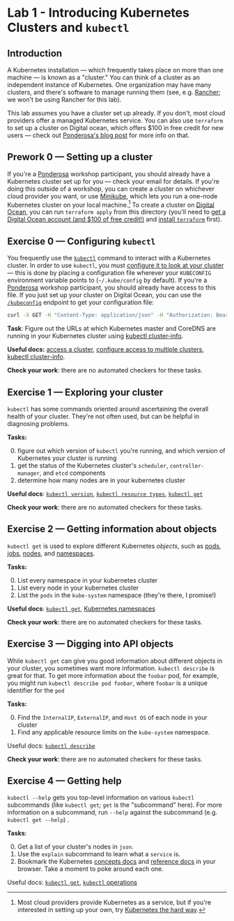 # Lab 1 - Introducing Kubernetes Clusters and `kubectl`

## Introduction

A Kubernetes installation — which frequently takes place on more than one machine — is known as a "cluster." You can think of a cluster as an independent instance of Kubernetes. One organization may have many clusters, and there's software to manage running them (see, e.g. [Rancher](https://rancher.com/); we won't be using Rancher for this lab).

This lab assumes you have a cluster set up already. If you don't, most cloud providers offer a managed Kubernetes service. You can also use `terraform` to set up a cluster on Digital ocean, which offers $100 in free credit for new users — check out [Ponderosa's blog post]() for more info on that.

## Prework 0 — Setting up a cluster

If you're a [Ponderosa](https://ponderosa.io) workshop participant, you should already have a Kubernetes cluster set up for you — check your email for details. If you're doing this outside of a workshop, you can create a cluster on whichever cloud provider you want, or use [Minikube](https://kubernetes.io/docs/setup/minikube/), which lets you run a one-node Kubernetes cluster on your local machine.[^0]  To create a cluster on [Digital Ocean](https://www.digitalocean.com/), you can run `terraform apply` from this directory (you'll need to [get a Digital Ocean account (and $100 of free credit!)](https://try.digitalocean.com/performance/) and [install `terraform`](https://learn.hashicorp.com/terraform/getting-started/install.html) first).

## Exercise 0 — Configuring `kubectl`

You frequently use the [`kubectl`](https://kubernetes.io/docs/reference/kubectl/overview/) command to interact with a Kubernetes cluster. In order to use `kubectl`, you must [configure it to look at your cluster](https://kubernetes.io/docs/tasks/access-application-cluster/configure-access-multiple-clusters/) — this is done by placing a configuration file wherever your `KUBECONFIG` environment variable points to (`~/.kube/config` by default). If you're a [Ponderosa](https://ponderosa.io) workshop participant, you should already have access to this file. If you just set up your cluster on Digital Ocean, you can use the [`/kubeconfig`](https://developers.digitalocean.com/documentation/v2/#retrieve-the-kubeconfig-for-a-kubernetes-cluster) endpoint to get your configuration file:

```bash
curl -X GET -H "Content-Type: application/json" -H "Authorization: Bearer mycooldigitaloceantoken" "https://api.digitalocean.com/v2/kubernetes/clusters/mycoolclusterid/kubeconfig" > ~/.kube/config)
```

**Task**: Figure out the URLs at which Kubernetes master and CoreDNS are running in your Kubernetes cluster using [kubectl cluster-info](https://kubernetes.io/docs/reference/generated/kubectl/kubectl-commands#cluster-info). 

**Useful docs:** [access a cluster](https://kubernetes.io/docs/tasks/access-application-cluster/access-cluster/), [configure access to multiple clusters](https://kubernetes.io/docs/tasks/access-application-cluster/configure-access-multiple-clusters/), [kubectl cluster-info](https://kubernetes.io/docs/reference/generated/kubectl/kubectl-commands#cluster-info).

**Check your work**: there are no automated checkers for these tasks.

## Exercise 1 — Exploring your cluster

`kubectl` has some commands oriented around ascertaining the overall health of your cluster. They're not often used, but can be helpful in diagnosing problems.

**Tasks:** 

0. figure out which version of `kubectl` you're running, and which version of Kubernetes your cluster is running
1. get the status of the Kubernetes cluster's `scheduler`, `controller-manager`, and `etcd` components
2. determine how many nodes are in your kubernetes cluster

**Useful docs**: [`kubectl version`](https://kubernetes.io/docs/reference/generated/kubectl/kubectl-commands#version), [`kubectl resource types`](https://kubernetes.io/docs/reference/kubectl/overview/#resource-types), [`kubectl get`](https://kubernetes.io/docs/reference/generated/kubectl/kubectl-commands#get)

**Check your work**: there are no automated checkers for these tasks.

## Exercise 2 — Getting information about objects

`kubectl get` is used to explore different Kubernetes *objects*, such as [pods](https://kubernetes.io/docs/concepts/workloads/pods/pod/), [jobs](https://kubernetes.io/docs/concepts/workloads/controllers/jobs-run-to-completion/), [nodes](https://kubernetes.io/docs/concepts/architecture/nodes/), and [namespaces](https://kubernetes.io/docs/concepts/overview/working-with-objects/namespaces/).

**Tasks:** 

0. List every namespace in your kubernetes cluster
1. List every node in your kubernetes cluster
2. List the `pods` in the `kube-system` namespace (they're there, I promise!) 

**Useful docs**: [`kubectl get`](https://kubernetes.io/docs/reference/generated/kubectl/kubectl-commands#get), [Kubernetes namespaces](https://kubernetes.io/docs/concepts/overview/working-with-objects/namespaces/)

**Check your work**: there are no automated checkers for these tasks.

## Exercise 3 — Digging into API objects

While `kubectl get` can give you good information about different objects in your cluster, you sometimes want more information. `kubectl describe` is great for that. To get more information about the `foobar` pod, for example, you might run `kubectl describe pod foobar`, where `foobar` is a unique identifier for the `pod`

**Tasks:**

0. Find the `InternalIP`, `ExternalIP`, and `Host OS` of each node in your cluster
1. Find any applicable resource limits on the `kube-system` namespace. 

Useful docs: [`kubectl describe`](https://kubernetes.io/docs/reference/generated/kubectl/kubectl-commands#describe)

**Check your work**: there are no automated checkers for these tasks.

## Exercise 4 — Getting help

`kubectl --help` gets you top-level information on various `kubectl` subcommands (like `kubectl get`; `get` is the "subcommand" here). For more information on a subcommand, run `--help` against the subcommand (e.g. `kubectl get --help`) .

**Tasks**:

0. Get a list of your cluster's nodes in `json`.
1. Use the `explain` subcommand to learn what a `service` is. 
2. Bookmark the Kubernetes [concepts docs](https://kubernetes.io/docs/concepts/) and [reference docs](https://kubernetes.io/docs/reference/#api-reference) in your browser. Take a moment to poke around each one.

Useful docs: [`kubectl get`](https://kubernetes.io/docs/reference/generated/kubectl/kubectl-commands#get), [`kubectl` operations](https://kubernetes.io/docs/reference/kubectl/overview/#operations)

[^0]: Most cloud providers provide Kubernetes as a service, but if you're interested in setting up your own, try [Kubernetes the hard way](https://github.com/kelseyhightower/kubernetes-the-hard-way). 